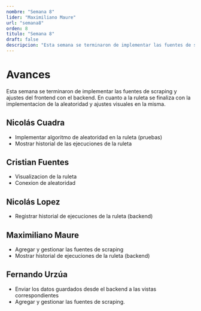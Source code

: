 ```yaml
---
nombre: "Semana 8"
lider: "Maximiliano Maure"
url: "semana8"
orden: 8
titulo: "Semana 8"
draft: false
descripcion: "Esta semana se terminaron de implementar las fuentes de scraping y ajustes del frontend con el backend. En cuanto a la ruleta se finaliza con la implementacion de la aleatoridad y ajustes visuales en la misma."
---
```


# Avances

Esta semana se terminaron de implementar las fuentes de scraping y ajustes del frontend con el backend. En cuanto a la ruleta se finaliza con la implementacion de la aleatoridad y ajustes visuales en la misma.

## Nicolás Cuadra
- Implementar algoritmo de aleatoridad en la ruleta (pruebas)
- Mostrar historial de las ejecuciones de la ruleta
## Cristian Fuentes
- Visualizacion de la ruleta
- Conexion de aleatoridad

## Nicolás Lopez
- Registrar historial de ejecuciones de la ruleta (backend)
  

## Maximiliano Maure
- Agregar y gestionar las fuentes de scraping
- Mostrar historial de ejecuciones de la ruleta (backend) 

## Fernando Urzúa
- Enviar los datos guardados desde el backend a las vistas correspondientes
- Agregar y gestionar las fuentes de scraping.
